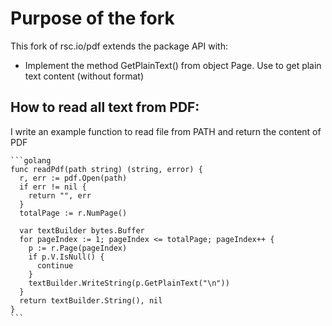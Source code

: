 # Purpose of the fork

This fork of rsc.io/pdf extends the package API with:

  - Implement the method GetPlainText() from object Page. Use to get plain text content (without format)

## How to read all text from PDF:

I write an example function to read file from PATH and return the content of PDF

    ```golang
    func readPdf(path string) (string, error) {
      r, err := pdf.Open(path)
      if err != nil {
        return "", err
      }
      totalPage := r.NumPage()

      var textBuilder bytes.Buffer
      for pageIndex := 1; pageIndex <= totalPage; pageIndex++ {
        p := r.Page(pageIndex)
        if p.V.IsNull() {
          continue
        }
        textBuilder.WriteString(p.GetPlainText("\n"))
      }
      return textBuilder.String(), nil
    }
    ```
